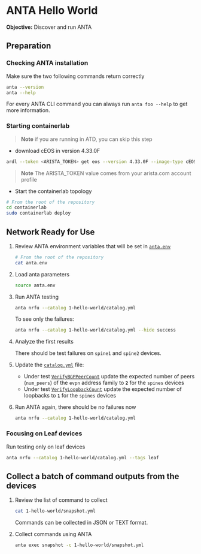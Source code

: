 <!--
  ~ Copyright (c) 2024 Arista Networks, Inc.
  ~ Use of this source code is governed by the Apache License 2.0
  ~ that can be found in the LICENSE file.
  -->

# ANTA Hello World

**Objective:** Discover and run ANTA

## Preparation

### Checking ANTA installation

Make sure the two following commands return correctly

```bash
anta --version
anta --help
```

For every ANTA CLI command you can always run `anta foo --help` to get more information.

### Starting containerlab

> **Note**
> if you are running in ATD, you can skip this step

- download cEOS in version 4.33.0F

```bash
ardl --token <ARISTA_TOKEN> get eos --version 4.33.0F --image-type cEOS --import-docker
```

> **Note**
> The ARISTA_TOKEN value comes from your arista.com account profile

- Start the containerlab topology

```bash
# From the root of the repository
cd containerlab
sudo containerlab deploy
```

## Network Ready for Use

1. Review ANTA environment variables that will be set in [`anta.env`](../anta.env)

    ```bash
    # From the root of the repository
    cat anta.env
    ```

2. Load anta parameters

    ```bash
    source anta.env
    ```

3. Run ANTA testing

    ```bash
    anta nrfu --catalog 1-hello-world/catalog.yml
    ```

    To see only the failures:

    ```bash
    anta nrfu --catalog 1-hello-world/catalog.yml --hide success
    ```

4. Analyze the first results

    There should be test failures on `spine1` and `spine2` devices.

5. Update the [`catalog.yml`](1-hello-world/catalog.yml) file:
    - Under test [`VerifyBGPPeerCount`](https://anta.arista.com/stable/api/tests.routing.bgp/#anta.tests.routing.bgp.VerifyBGPPeerCount) update the expected number of peers (`num_peers`) of the `evpn` address family to **`2`** for the `spines` devices
    - Under test [`VerifyLoopbackCount`](https://anta.arista.com/stable/api/tests.interfaces/#anta.tests.interfaces.VerifyLoopbackCount) update the expected number of loopbacks to **`1`** for the `spines` devices

6. Run ANTA again, there should be no failures now

    ```bash
    anta nrfu --catalog 1-hello-world/catalog.yml
    ```

### Focusing on Leaf devices

Run testing only on leaf devices

```bash
anta nrfu --catalog 1-hello-world/catalog.yml --tags leaf
```

## Collect a batch of command outputs from the devices

1. Review the list of command to collect

    ```bash
    cat 1-hello-world/snapshot.yml
    ```

    Commands can be collected in JSON or TEXT format.

2. Collect commands using ANTA

    ```bash
    anta exec snapshot -c 1-hello-world/snapshot.yml
    ```

